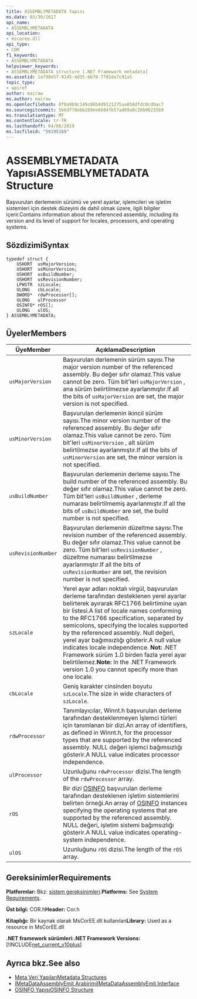 ```yaml
---
title: ASSEMBLYMETADATA Yapısı
ms.date: 03/30/2017
api_name:
- ASSEMBLYMETADATA
api_location:
- mscoree.dll
api_type:
- COM
f1_keywords:
- ASSEMBLYMETADATA
helpviewer_keywords:
- ASSEMBLYMETADATA structure [.NET Framework metadata]
ms.assetid: 1af98e57-9145-4d35-bb78-77d1da7c91a5
topic_type:
- apiref
author: mairaw
ms.author: mairaw
ms.openlocfilehash: 8f0a9b9c149c86b4d9121275aa858dfdc0cdbac7
ms.sourcegitcommit: 5b6d778ebb269ee6684fb57ad69a8c28b06235b9
ms.translationtype: MT
ms.contentlocale: tr-TR
ms.lasthandoff: 04/08/2019
ms.locfileid: "59195169"
---
```

# <a name="assemblymetadata-structure"></a><span data-ttu-id="70da4-102">ASSEMBLYMETADATA Yapısı</span><span class="sxs-lookup"><span data-stu-id="70da4-102">ASSEMBLYMETADATA Structure</span></span>
<span data-ttu-id="70da4-103">Başvurulan derlemenin sürümü ve yerel ayarlar, işlemcileri ve işletim sistemleri için destek düzeyini de dahil olmak üzere, ilgili bilgiler içerir.</span><span class="sxs-lookup"><span data-stu-id="70da4-103">Contains information about the referenced assembly, including its version and its level of support for locales, processors, and operating systems.</span></span>  
  
## <a name="syntax"></a><span data-ttu-id="70da4-104">Sözdizimi</span><span class="sxs-lookup"><span data-stu-id="70da4-104">Syntax</span></span>  
  
```  
typedef struct {  
    USHORT  usMajorVersion;  
    USHORT  usMinorVersion;  
    USHORT  usBuildNumber;  
    USHORT  usRevisionNumber;  
    LPWSTR  szLocale;  
    ULONG   cbLocale;  
    DWORD*  rdwProcessor[];  
    ULONG   ulProcessor  
    OSINFO* rOS[];  
    ULONG   ulOS;  
} ASSEMBLYMETADATA;  
```  
  
## <a name="members"></a><span data-ttu-id="70da4-105">Üyeler</span><span class="sxs-lookup"><span data-stu-id="70da4-105">Members</span></span>  
  
|<span data-ttu-id="70da4-106">Üye</span><span class="sxs-lookup"><span data-stu-id="70da4-106">Member</span></span>|<span data-ttu-id="70da4-107">Açıklama</span><span class="sxs-lookup"><span data-stu-id="70da4-107">Description</span></span>|  
|------------|-----------------|  
|`usMajorVersion`|<span data-ttu-id="70da4-108">Başvurulan derlemenin sürüm sayısı.</span><span class="sxs-lookup"><span data-stu-id="70da4-108">The major version number of the referenced assembly.</span></span> <span data-ttu-id="70da4-109">Bu değer sıfır olamaz.</span><span class="sxs-lookup"><span data-stu-id="70da4-109">This value cannot be zero.</span></span> <span data-ttu-id="70da4-110">Tüm bit'leri `usMajorVersion` , ana sürüm belirtilmezse ayarlanmıştır.</span><span class="sxs-lookup"><span data-stu-id="70da4-110">If all the bits of `usMajorVersion` are set, the major version is not specified.</span></span>|  
|`usMinorVersion`|<span data-ttu-id="70da4-111">Başvurulan derlemenin ikincil sürüm sayısı.</span><span class="sxs-lookup"><span data-stu-id="70da4-111">The minor version number of the referenced assembly.</span></span> <span data-ttu-id="70da4-112">Bu değer sıfır olamaz.</span><span class="sxs-lookup"><span data-stu-id="70da4-112">This value cannot be zero.</span></span> <span data-ttu-id="70da4-113">Tüm bit'leri `usMinorVersion` , alt sürüm belirtilmezse ayarlanmıştır.</span><span class="sxs-lookup"><span data-stu-id="70da4-113">If all the bits of `usMinorVersion` are set, the minor version is not specified.</span></span>|  
|`usBuildNumber`|<span data-ttu-id="70da4-114">Başvurulan derlemenin derleme sayısı.</span><span class="sxs-lookup"><span data-stu-id="70da4-114">The build number of the referenced assembly.</span></span> <span data-ttu-id="70da4-115">Bu değer sıfır olamaz.</span><span class="sxs-lookup"><span data-stu-id="70da4-115">This value cannot be zero.</span></span> <span data-ttu-id="70da4-116">Tüm bit'leri `usBuildNumber` , derleme numarası belirtilmemiş ayarlanmıştır.</span><span class="sxs-lookup"><span data-stu-id="70da4-116">If all the bits of `usBuildNumber` are set, the build number is not specified.</span></span>|  
|`usRevisionNumber`|<span data-ttu-id="70da4-117">Başvurulan derlemenin düzeltme sayısı.</span><span class="sxs-lookup"><span data-stu-id="70da4-117">The revision number of the referenced assembly.</span></span> <span data-ttu-id="70da4-118">Bu değer sıfır olamaz.</span><span class="sxs-lookup"><span data-stu-id="70da4-118">This value cannot be zero.</span></span> <span data-ttu-id="70da4-119">Tüm bit'leri `usRevisionNumber` , düzeltme numarası belirtilmezse ayarlanmıştır.</span><span class="sxs-lookup"><span data-stu-id="70da4-119">If all the bits of `usRevisionNumber` are set, the revision number is not specified.</span></span>|  
|`szLocale`|<span data-ttu-id="70da4-120">Yerel ayar adları noktalı virgül, başvurulan derleme tarafından desteklenen yerel ayarlar belirterek ayırarak RFC1766 belirtimine uyan bir listesi.</span><span class="sxs-lookup"><span data-stu-id="70da4-120">A list of locale names conforming to the RFC1766 specification, separated by semicolons, specifying the locales supported by the referenced assembly.</span></span> <span data-ttu-id="70da4-121">Null değeri, yerel ayar bağımsızlığı gösterir.</span><span class="sxs-lookup"><span data-stu-id="70da4-121">A null value indicates locale independence.</span></span> <span data-ttu-id="70da4-122">**Not:**  .NET Framework sürüm 1.0 birden fazla yerel ayar belirtilemez.</span><span class="sxs-lookup"><span data-stu-id="70da4-122">**Note:**  In the .NET Framework version 1.0 you cannot specify more than one locale.</span></span>|  
|`cbLocale`|<span data-ttu-id="70da4-123">Geniş karakter cinsinden boyutu `szLocale`.</span><span class="sxs-lookup"><span data-stu-id="70da4-123">The size in wide characters of `szLocale`.</span></span>|  
|`rdwProcessor`|<span data-ttu-id="70da4-124">Tanımlayıcılar, Winnt.h başvurulan derleme tarafından desteklenmeyen İşlemci türleri için tanımlanan bir dizi.</span><span class="sxs-lookup"><span data-stu-id="70da4-124">An array of identifiers, as defined in Winnt.h, for the processor types that are supported by the referenced assembly.</span></span> <span data-ttu-id="70da4-125">NULL değeri işlemci bağımsızlığı gösterir.</span><span class="sxs-lookup"><span data-stu-id="70da4-125">A NULL value indicates processor independence.</span></span>|  
|`ulProcessor`|<span data-ttu-id="70da4-126">Uzunluğunu `rdwProcessor` dizisi.</span><span class="sxs-lookup"><span data-stu-id="70da4-126">The length of the `rdwProcessor` array.</span></span>|  
|`rOS`|<span data-ttu-id="70da4-127">Bir dizi [OSINFO](../../../../docs/framework/unmanaged-api/metadata/osinfo-structure.md) başvurulan derleme tarafından desteklenen işletim sistemlerini belirten örneği.</span><span class="sxs-lookup"><span data-stu-id="70da4-127">An array of [OSINFO](../../../../docs/framework/unmanaged-api/metadata/osinfo-structure.md) instances specifying the operating systems that are supported by the referenced assembly.</span></span> <span data-ttu-id="70da4-128">NULL değeri, işletim sistemi bağımsızlığı gösterir.</span><span class="sxs-lookup"><span data-stu-id="70da4-128">A NULL value indicates operating-system independence.</span></span>|  
|`ulOS`|<span data-ttu-id="70da4-129">Uzunluğunu `rOS` dizisi.</span><span class="sxs-lookup"><span data-stu-id="70da4-129">The length of the `rOS` array.</span></span>|  
  
## <a name="requirements"></a><span data-ttu-id="70da4-130">Gereksinimler</span><span class="sxs-lookup"><span data-stu-id="70da4-130">Requirements</span></span>  
 <span data-ttu-id="70da4-131">**Platformlar:** Bkz: [sistem gereksinimleri](../../../../docs/framework/get-started/system-requirements.md).</span><span class="sxs-lookup"><span data-stu-id="70da4-131">**Platforms:** See [System Requirements](../../../../docs/framework/get-started/system-requirements.md).</span></span>  
  
 <span data-ttu-id="70da4-132">**Üst bilgi:** COR.h</span><span class="sxs-lookup"><span data-stu-id="70da4-132">**Header:** Cor.h</span></span>  
  
 <span data-ttu-id="70da4-133">**Kitaplığı:** Bir kaynak olarak MsCorEE.dll kullanılan</span><span class="sxs-lookup"><span data-stu-id="70da4-133">**Library:** Used as a resource in MsCorEE.dll</span></span>  
  
 **<span data-ttu-id="70da4-134">.NET framework sürümleri:</span><span class="sxs-lookup"><span data-stu-id="70da4-134">.NET Framework Versions:</span></span>** [!INCLUDE[net_current_v10plus](../../../../includes/net-current-v10plus-md.md)]  
  
## <a name="see-also"></a><span data-ttu-id="70da4-135">Ayrıca bkz.</span><span class="sxs-lookup"><span data-stu-id="70da4-135">See also</span></span>

- [<span data-ttu-id="70da4-136">Meta Veri Yapıları</span><span class="sxs-lookup"><span data-stu-id="70da4-136">Metadata Structures</span></span>](../../../../docs/framework/unmanaged-api/metadata/metadata-structures.md)
- [<span data-ttu-id="70da4-137">IMetaDataAssemblyEmit Arabirimi</span><span class="sxs-lookup"><span data-stu-id="70da4-137">IMetaDataAssemblyEmit Interface</span></span>](../../../../docs/framework/unmanaged-api/metadata/imetadataassemblyemit-interface.md)
- [<span data-ttu-id="70da4-138">OSINFO Yapısı</span><span class="sxs-lookup"><span data-stu-id="70da4-138">OSINFO Structure</span></span>](../../../../docs/framework/unmanaged-api/metadata/osinfo-structure.md)
